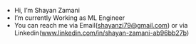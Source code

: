 -  Hi, I’m Shayan Zamani
-  I’m currently Working as ML Engineer
-  You can reach me via Email(shayanzi79@gmail.com) or via Linkedin(www.linkedin.com/in/shayan-zamani-ab96bb27b)

<!---
shayantimes/shayantimes is a ✨ special ✨ repository because its `README.md` (this file) appears on your GitHub profile.
You can click the Preview link to take a look at your changes.
--->
